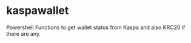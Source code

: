 # kaspawallet
Powershell Functions to get wallet status from Kaspa and also KRC20 if there are any.
